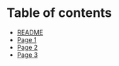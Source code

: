 # Table of contents

* [README](README.md)
* [Page 1](page-1.md)
* [Page 2](page-2.md)
* [Page 3](page-3.md)
